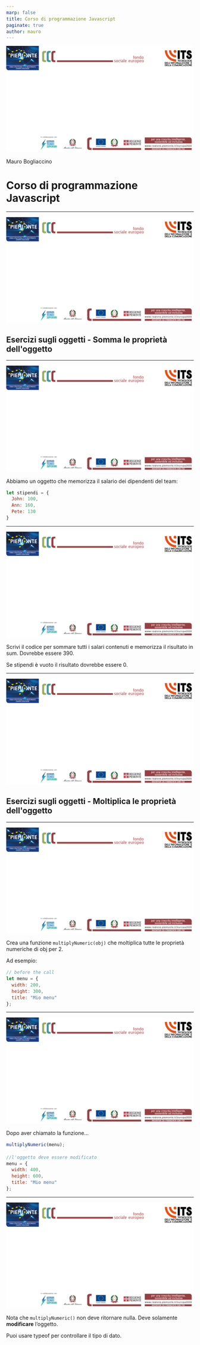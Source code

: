 ```yaml
---
marp: false
title: Corso di programmazione Javascript
paginate: true
author: mauro
---
```

![bg contain](./ITS_BG_Slide.jpg)

Mauro Bogliaccino

# Corso di programmazione Javascript

---
![bg contain](./ITS_BG_Slide.jpg)

## Esercizi sugli oggetti - Somma le proprietà dell'oggetto

---
![bg contain](./ITS_BG_Slide.jpg)

Abbiamo un oggetto che memorizza il salario dei dipendenti del team:

```javascript
let stipendi = {
  John: 100,
  Ann: 160,
  Pete: 130
}
```

---
![bg contain](./ITS_BG_Slide.jpg)

Scrivi il codice per sommare tutti i salari contenuti e memorizza il risultato in sum. Dovrebbe essere 390.

Se stipendi è vuoto il risultato dovrebbe essere 0.

---
![bg contain](./ITS_BG_Slide.jpg)

## Esercizi sugli oggetti - Moltiplica le proprietà dell'oggetto

---
![bg contain](./ITS_BG_Slide.jpg)

Crea una funzione `multiplyNumeric(obj)` che moltiplica tutte le proprietà numeriche di obj per 2.

Ad esempio:

```javascript
// before the call
let menu = {
  width: 200,
  height: 300,
  title: "Mio menu"
};
```

---
![bg contain](./ITS_BG_Slide.jpg)

Dopo aver chiamato la funzione...

```javascript
multiplyNumeric(menu);

//l'oggetto deve essere modificato
menu = {
  width: 400,
  height: 600,
  title: "Mio menu"
};
```

---
![bg contain](./ITS_BG_Slide.jpg)

Nota che `multiplyNumeric()` non deve ritornare nulla. Deve solamente **modificare** l’oggetto.

Puoi usare typeof per controllare il tipo di dato.
